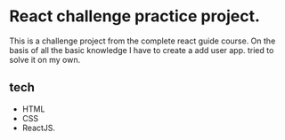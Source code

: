 # React challenge practice project.

This is a challenge project from the complete react guide course. On the basis of all the basic knowledge I have to create a add user app. tried to solve it on my own.

## tech

- HTML
- CSS
- ReactJS.
